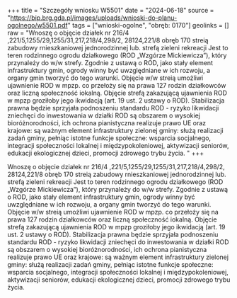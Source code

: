 +++
title = "Szczegóły wniosku W5501"
date = "2024-06-18"
source = "https://bip.brg.gda.pl/images/uploads/wnioski-do-planu-ogolnego/w5501.pdf"
tags = ["wnioski-ogolne", "obręb: 0170"]
geolinks = []
raw = "Wnoszę o objęcie działek nr 216/4 ,221/5,1255/29,1255/31,217,218/4,298/2, 28124,221/8 obręb 170 streią zabudowy rnieszkaniowej jednorodzinnej lub. strefą zieleni  rekreacji Jest to teren rodzinnego ogrodu działkowego (ROD „Wzgórze Mickiewicza”), który przynależy do w/w strefy. Zgodnie z ustawą o ROD, jako stały element infrastruktury gmin, ogrody winny być uwzględniane w ich rozwoju, a organy gmin tworzyć do tego warunki. Objęcie w/w streią umożliwi ujawnienie ROD w mpzp. co przełoży się na prawa 127 rodzin działkowców oraz liczną społeczność iokalną. Objęcie strefą zakazującą ujawnienia ROD w mpzp groziłoby jego ikwidacją (art. 19 ust. 2 ustawy o ROD). Stabilizacja prawna będzie sprzyjała podnoszeniu standardu ROD - ryzyko likwidacji zniechęci do inwestowania w działki ROD są obszarem o wysokiej bioróżnorodności, ich ochrona pianistyczna realizuje prawo UE oraz krajowe: są ważnym element infrastruktury zielonej gminy: służą realizacji zadań gminy, pełniąc istotne funkcje społeczne: wsparcia socjalnego, integracji społeczności lokalnej i międzypokoleniowej, aktywizacji seniorów, edukacji ekologicznej dzieci, promocji zdrowego trybu życia. "
+++

Wnoszę o objęcie działek nr 216/4 ,221/5,1255/29,1255/31,217,218/4,298/2,
28124,221/8 obręb 170 streią zabudowy rnieszkaniowej jednorodzinnej lub. strefą
zieleni  rekreacji Jest to teren rodzinnego ogrodu działkowego (ROD „Wzgórze
Mickiewicza”), który przynależy do w/w strefy. Zgodnie z ustawą o ROD, jako stały element
infrastruktury gmin, ogrody winny być uwzględniane w ich rozwoju, a organy gmin tworzyć
do tego warunki. Objęcie w/w streią umożliwi ujawnienie ROD w mpzp. co przełoży się na
prawa 127 rodzin działkowców oraz liczną społeczność iokalną. Objęcie
strefą zakazującą ujawnienia ROD w mpzp groziłoby jego ikwidacją (art. 19 ust. 2 ustawy o
ROD). Stabilizacja prawna będzie sprzyjała podnoszeniu standardu ROD - ryzyko likwidacji
zniechęci do inwestowania w działki ROD są obszarem o wysokiej bioróżnorodności, ich
ochrona pianistyczna realizuje prawo UE oraz krajowe: są ważnym element infrastruktury
zielonej gminy: służą realizacji zadań gminy, pełniąc istotne funkcje społeczne: wsparcia
socjalnego, integracji społeczności lokalnej i międzypokoleniowej, aktywizacji seniorów,
edukacji ekologicznej dzieci, promocji zdrowego trybu życia.



